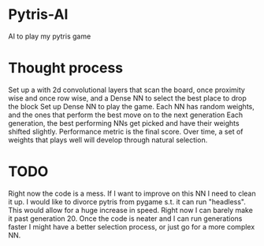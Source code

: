 # Pytris-AI
AI to play my pytris game

# Thought process
Set up a with 2d convolutional layers that scan the board, once proximity wise and once row wise, and a Dense NN to select the best place to drop the block
Set up Dense NN to play the game. Each NN has random weights, and the ones that perform the best move on to the next generation
Each generation, the best performing NNs get picked and have their weights shifted slightly.
Performance metric is the final score.
Over time, a set of weights that plays well will develop through natural selection. 

# TODO
Right now the code is a mess. If I want to improve on this NN I need to clean it up.
I would like to divorce pytris from pygame s.t. it can run "headless". This would allow for a huge increase in speed. Right now I can barely make it past generation 20.
Once the code is neater and I can run generations faster I might have a better selection process, or just go for a more complex NN.
